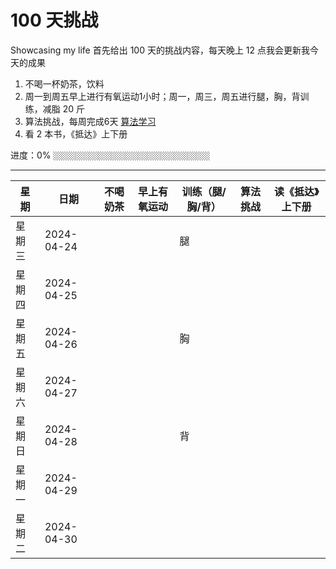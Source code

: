 # 100 天挑战
Showcasing my life
首先给出 100 天的挑战内容，每天晚上 12 点我会更新我今天的成果

1. 不喝一杯奶茶，饮料
2. 周一到周五早上进行有氧运动1小时；周一，周三，周五进行腿，胸，背训练，减脂 20 斤
3. 算法挑战，每周完成6天 [算法学习](https://labuladong.online/algo/)
4. 看 2 本书，《抵达》上下册

进度：0%
`░░░░░░░░░░░░░░░░░░░░░░░░░░░░░░░░░░░`


---

| 星期       | 日期       | 不喝奶茶 | 早上有氧运动 | 训练（腿/胸/背） | 算法挑战 | 读《抵达》上下册 |
|------------|------------|----------|--------------|-----------------|----------|----------------|
| 星期三    | 2024-04-24 |          |              | 腿              |          |                |
| 星期四    | 2024-04-25 |          |              |                 |          |                |
| 星期五    | 2024-04-26 |          |              | 胸              |          |                |
| 星期六    | 2024-04-27 |          |              |                 |          |                |
| 星期日    | 2024-04-28 |          |              | 背              |          |                |
| 星期一    | 2024-04-29 |          |              |                 |          |                |
| 星期二    | 2024-04-30 |          |              |                 |          |                |
